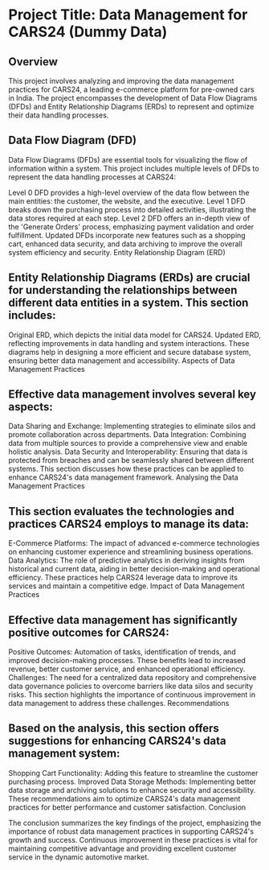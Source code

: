 # Project Title: Data Management for CARS24 (Dummy Data)

## Overview
This project involves analyzing and improving the data management practices for CARS24, a leading e-commerce platform for pre-owned cars in India. The project encompasses the development of Data Flow Diagrams (DFDs) and Entity Relationship Diagrams (ERDs) to represent and optimize their data handling processes.

## Data Flow Diagram (DFD)

Data Flow Diagrams (DFDs) are essential tools for visualizing the flow of information within a system. This project includes multiple levels of DFDs to represent the data handling processes at CARS24:

Level 0 DFD provides a high-level overview of the data flow between the main entities: the customer, the website, and the executive.
Level 1 DFD breaks down the purchasing process into detailed activities, illustrating the data stores required at each step.
Level 2 DFD offers an in-depth view of the 'Generate Orders' process, emphasizing payment validation and order fulfillment.
Updated DFDs incorporate new features such as a shopping cart, enhanced data security, and data archiving to improve the overall system efficiency and security.
Entity Relationship Diagram (ERD)

## Entity Relationship Diagrams (ERDs) are crucial for understanding the relationships between different data entities in a system. This section includes:

Original ERD, which depicts the initial data model for CARS24.
Updated ERD, reflecting improvements in data handling and system interactions. These diagrams help in designing a more efficient and secure database system, ensuring better data management and accessibility.
Aspects of Data Management Practices

## Effective data management involves several key aspects:

Data Sharing and Exchange: Implementing strategies to eliminate silos and promote collaboration across departments.
Data Integration: Combining data from multiple sources to provide a comprehensive view and enable holistic analysis.
Data Security and Interoperability: Ensuring that data is protected from breaches and can be seamlessly shared between different systems. This section discusses how these practices can be applied to enhance CARS24's data management framework.
Analysing the Data Management Practices

## This section evaluates the technologies and practices CARS24 employs to manage its data:

E-Commerce Platforms: The impact of advanced e-commerce technologies on enhancing customer experience and streamlining business operations.
Data Analytics: The role of predictive analytics in deriving insights from historical and current data, aiding in better decision-making and operational efficiency. These practices help CARS24 leverage data to improve its services and maintain a competitive edge.
Impact of Data Management Practices

## Effective data management has significantly positive outcomes for CARS24:

Positive Outcomes: Automation of tasks, identification of trends, and improved decision-making processes. These benefits lead to increased revenue, better customer service, and enhanced operational efficiency.
Challenges: The need for a centralized data repository and comprehensive data governance policies to overcome barriers like data silos and security risks. This section highlights the importance of continuous improvement in data management to address these challenges.
Recommendations

## Based on the analysis, this section offers suggestions for enhancing CARS24's data management system:

Shopping Cart Functionality: Adding this feature to streamline the customer purchasing process.
Improved Data Storage Methods: Implementing better data storage and archiving solutions to enhance security and accessibility. These recommendations aim to optimize CARS24's data management practices for better performance and customer satisfaction.
Conclusion

The conclusion summarizes the key findings of the project, emphasizing the importance of robust data management practices in supporting CARS24's growth and success. Continuous improvement in these practices is vital for maintaining competitive advantage and providing excellent customer service in the dynamic automotive market.
